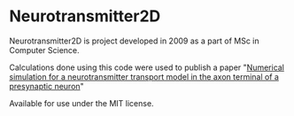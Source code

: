 # Neurotransmitter2D
Neurotransmitter2D is project developed in 2009 as a part of MSc in Computer Science.

Calculations done using this code were used to publish a paper "[Numerical simulation for a neurotransmitter transport model in the axon terminal of a presynaptic neuron](http://link.springer.com/article/10.1007/s00422-010-0380-z)"

Available for use under the MIT license.